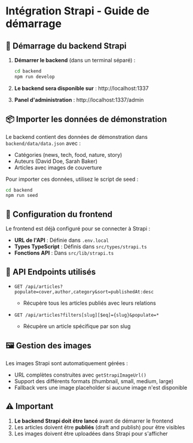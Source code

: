 # Intégration Strapi - Guide de démarrage

## 🚀 Démarrage du backend Strapi

1. **Démarrer le backend** (dans un terminal séparé) :
   ```bash
   cd backend
   npm run develop
   ```

2. **Le backend sera disponible sur** : http://localhost:1337

3. **Panel d'administration** : http://localhost:1337/admin

## 📦 Importer les données de démonstration

Le backend contient des données de démonstration dans `backend/data/data.json` avec :
- Catégories (news, tech, food, nature, story)
- Auteurs (David Doe, Sarah Baker)
- Articles avec images de couverture

Pour importer ces données, utilisez le script de seed :
```bash
cd backend
npm run seed
```

## 🔧 Configuration du frontend

Le frontend est déjà configuré pour se connecter à Strapi :

- **URL de l'API** : Définie dans `.env.local`
- **Types TypeScript** : Définis dans `src/types/strapi.ts`
- **Fonctions API** : Dans `src/lib/strapi.ts`

## 📝 API Endpoints utilisés

- `GET /api/articles?populate=cover,author,category&sort=publishedAt:desc`
  - Récupère tous les articles publiés avec leurs relations

- `GET /api/articles?filters[slug][$eq]={slug}&populate=*`
  - Récupère un article spécifique par son slug

## 🖼️ Gestion des images

Les images Strapi sont automatiquement gérées :
- URL complètes construites avec `getStrapiImageUrl()`
- Support des différents formats (thumbnail, small, medium, large)
- Fallback vers une image placeholder si aucune image n'est disponible

## ⚠️ Important

1. **Le backend Strapi doit être lancé** avant de démarrer le frontend
2. Les articles doivent être **publiés** (draft and publish) pour être visibles
3. Les images doivent être uploadées dans Strapi pour s'afficher
